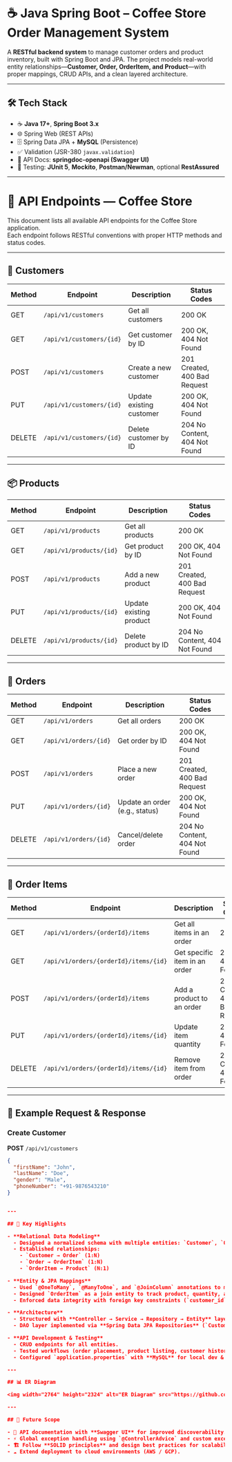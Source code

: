 # ☕ Java Spring Boot – Coffee Store Order Management System  

A **RESTful backend system** to manage customer orders and product inventory, built with Spring Boot and JPA. The project models real-world entity relationships—**Customer, Order, OrderItem, and Product**—with proper mappings, CRUD APIs, and a clean layered architecture.  

---

## 🛠️ Tech Stack  

- ☕ **Java 17+**, **Spring Boot 3.x**  
- 🌐 Spring Web (REST APIs)  
- 🗄️ Spring Data JPA + **MySQL** (Persistence)  
- ✅ Validation (JSR-380 `javax.validation`)  
- 📖 API Docs: **springdoc-openapi (Swagger UI)**  
- 🧪 Testing: **JUnit 5**, **Mockito**, **Postman/Newman**, optional **RestAssured**
  
---

# 📡 API Endpoints — Coffee Store  

This document lists all available API endpoints for the Coffee Store application.  
Each endpoint follows RESTful conventions with proper HTTP methods and status codes.  

---

## 👤 Customers  

| Method | Endpoint | Description | Status Codes |
|--------|----------|-------------|--------------|
| GET    | `/api/v1/customers` | Get all customers | 200 OK |
| GET    | `/api/v1/customers/{id}` | Get customer by ID | 200 OK, 404 Not Found |
| POST   | `/api/v1/customers` | Create a new customer | 201 Created, 400 Bad Request |
| PUT    | `/api/v1/customers/{id}` | Update existing customer | 200 OK, 404 Not Found |
| DELETE | `/api/v1/customers/{id}` | Delete customer by ID | 204 No Content, 404 Not Found |

---

## 📦 Products  

| Method | Endpoint | Description | Status Codes |
|--------|----------|-------------|--------------|
| GET    | `/api/v1/products` | Get all products | 200 OK |
| GET    | `/api/v1/products/{id}` | Get product by ID | 200 OK, 404 Not Found |
| POST   | `/api/v1/products` | Add a new product | 201 Created, 400 Bad Request |
| PUT    | `/api/v1/products/{id}` | Update existing product | 200 OK, 404 Not Found |
| DELETE | `/api/v1/products/{id}` | Delete product by ID | 204 No Content, 404 Not Found |

---

## 🧾 Orders  

| Method | Endpoint | Description | Status Codes |
|--------|----------|-------------|--------------|
| GET    | `/api/v1/orders` | Get all orders | 200 OK |
| GET    | `/api/v1/orders/{id}` | Get order by ID | 200 OK, 404 Not Found |
| POST   | `/api/v1/orders` | Place a new order | 201 Created, 400 Bad Request |
| PUT    | `/api/v1/orders/{id}` | Update an order (e.g., status) | 200 OK, 404 Not Found |
| DELETE | `/api/v1/orders/{id}` | Cancel/delete order | 204 No Content, 404 Not Found |

---

## 📑 Order Items  

| Method | Endpoint | Description | Status Codes |
|--------|----------|-------------|--------------|
| GET    | `/api/v1/orders/{orderId}/items` | Get all items in an order | 200 OK |
| GET    | `/api/v1/orders/{orderId}/items/{id}` | Get specific item in an order | 200 OK, 404 Not Found |
| POST   | `/api/v1/orders/{orderId}/items` | Add a product to an order | 201 Created, 400 Bad Request |
| PUT    | `/api/v1/orders/{orderId}/items/{id}` | Update item quantity | 200 OK, 404 Not Found |
| DELETE | `/api/v1/orders/{orderId}/items/{id}` | Remove item from order | 204 No Content, 404 Not Found |

---

## 📖 Example Request & Response  

### Create Customer  
**POST** `/api/v1/customers`  
```json
{
  "firstName": "John",
  "lastName": "Doe",
  "gender": "Male",
  "phoneNumber": "+91-9876543210"
}


---

## 🚀 Key Highlights  

- **Relational Data Modeling**  
  - Designed a normalized schema with multiple entities: `Customer`, `Order`, `OrderItem`, and `Product`.  
  - Established relationships:  
    - `Customer → Order` (1:N)  
    - `Order → OrderItem` (1:N)  
    - `OrderItem → Product` (N:1)  

- **Entity & JPA Mappings**  
  - Used `@OneToMany`, `@ManyToOne`, and `@JoinColumn` annotations to model real-world business logic.  
  - Designed `OrderItem` as a join entity to track product, quantity, and order references.  
  - Enforced data integrity with foreign key constraints (`customer_id`, `order_id`, `product_id`).  

- **Architecture**  
  - Structured with **Controller → Service → Repository → Entity** layers for maintainability and separation of concerns.  
  - DAO layer implemented via **Spring Data JPA Repositories** (`CustomerRepository`, `OrderRepository`, etc.).  

- **API Development & Testing**  
  - CRUD endpoints for all entities.  
  - Tested workflows (order placement, product listing, customer history) using **Postman**.  
  - Configured `application.properties` with **MySQL** for local dev & testing.  

---

## 📊 ER Diagram  

<img width="2764" height="2324" alt="ER Diagram" src="https://github.com/user-attachments/assets/def710e3-8085-4dd5-bd15-e9924f3c29fe" />  

---

## 🔮 Future Scope  

- 📘 API documentation with **Swagger UI** for improved discoverability.  
- ⚡ Global exception handling using `@ControllerAdvice` and custom exception classes.  
- 🏗️ Follow **SOLID principles** and design best practices for scalability.  
- ☁️ Extend deployment to cloud environments (AWS / GCP).  
